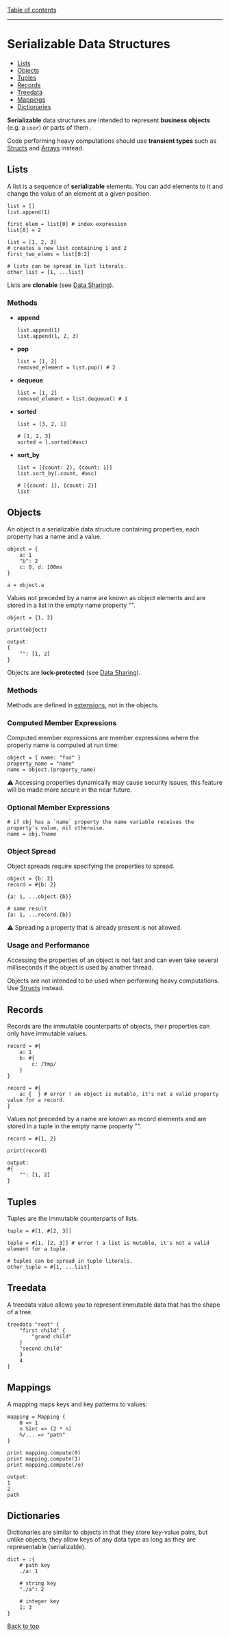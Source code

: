 [Table of contents](./README.md)

---

# Serializable Data Structures

- [Lists](#lists)
- [Objects](#objects)
- [Tuples](#tuples)
- [Records](#records)
- [Treedata](#treedata)
- [Mappings](#mappings)
- [Dictionaries](#dictionaries)

**Serializable** data structures are intended to represent **business objects**
(e.g. a `user`) or parts of them .

Code performing heavy computations should use **transient types** such as
[Structs](./transient-types.md#structs) and
[Arrays](./transient-types.md#arrays) instead.

## Lists

A list is a sequence of **serializable** elements. You can add elements to it
and change the value of an element at a given position.

```
list = []
list.append(1)

first_elem = list[0] # index expression
list[0] = 2

list = [1, 2, 3]
# creates a new list containing 1 and 2
first_two_elems = list[0:2] 

# lists can be spread in list literals.
other_list = [1, ...list]
```

Lists are **clonable** (see [Data Sharing](./concurrency.md#data-sharing)).

### Methods

- **append**
  ```
  list.append(1)
  list.append(1, 2, 3)
  ```

- **pop**
  ```
  list = [1, 2]
  removed_element = list.pop() # 2
  ```

- **dequeue**
  ```
  list = [1, 2]
  removed_element = list.dequeue() # 1
  ```
- **sorted**
  ```
  list = [3, 2, 1]

  # [1, 2, 3]
  sorted = l.sorted(#asc)
  ```
- **sort_by**
  ```
  list = [{count: 2}, {count: 1}]
  list.sort_by(.count, #asc)

  # [{count: 1}, {count: 2}]
  list
  ```

## Objects

An object is a serializable data structure containing properties, each property
has a name and a value.

```
object = {  
    a: 1
    "b": 2
    c: 0, d: 100ms
}

a = object.a
```

Values not preceded by a name are known as object elements and are stored in a
list in the empty name property "".

```
object = {1, 2}

print(object)

output:
{
    "": [1, 2]
}
```

Objects are **lock-protected** (see
[Data Sharing](./concurrency.md#data-sharing)).

### Methods

Methods are defined in [extensions](./extensions.md), not in the objects.

### Computed Member Expressions

Computed member expressions are member expressions where the property name is
computed at run time:

```
object = { name: "foo" }
property_name = "name"
name = object.(property_name)
```

⚠️ Accessing properties dynamically may cause security issues, this feature will
be made more secure in the near future.

### Optional Member Expressions

```
# if obj has a `name` property the name variable receives the property's value, nil otherwise.
name = obj.?name
```

### Object Spread

Object spreads require specifying the properties to spread.

```
object = {b: 2}
record = #{b: 2}

{a: 1, ...object.{b}}

# same result
{a: 1, ...record.{b}}
```

⚠️ Spreading a property that is already present is not allowed.

### Usage and Performance

Accessing the properties of an object is not fast and can even take several
milliseconds if the object is used by another thread.

Objects are not intended to be used when performing heavy computations. Use
[Structs](./transient-types.md#structs) instead.

## Records

Records are the immutable counterparts of objects, their properties can only
have immutable values.

```
record = #{
    a: 1
    b: #{ 
        c: /tmp/
    }
}

record = #{
    a: {  } # error ! an object is mutable, it's not a valid property value for a record.
}
```

Values not preceded by a name are known as record elements and are stored in a
tuple in the empty name property "".

```
record = #{1, 2}

print(record)

output:
#{
    "": [1, 2]
}
```

## Tuples

Tuples are the immutable counterparts of lists.

```
tuple = #[1, #[2, 3]]

tuple = #[1, [2, 3]] # error ! a list is mutable, it's not a valid element for a tuple.

# tuples can be spread in tuple literals.
other_tuple = #[1, ...list]
```

## Treedata

A treedata value allows you to represent immutable data that has the shape of a
tree.

```
treedata "root" { 
    "first child" { 
        "grand child" 
    }   
    "second child"
    3
    4
}
```

<!-- In the shell execute the following command to see an example of treedata value ``fs.get_tree_data ./docs/`` -->

## Mappings

<!-- TODO: add explanation about static key entries, ... -->

A mapping maps keys and key patterns to values:

```
mapping = Mapping {
    0 => 1
    n %int => (2 * n)
    %/... => "path"
}

print mapping.compute(0)
print mapping.compute(1)
print mapping.compute(/e)

output:
1
2
path
```

## Dictionaries

Dictionaries are similar to objects in that they store key-value pairs, but
unlike objects, they allow keys of any data type as long as they are
representable (serializable).

```
dict = :{
    # path key
    ./a: 1

    # string key
    "./a": 2

    # integer key
    1: 3
}
```

[Back to top](#serializable-data-structures)
